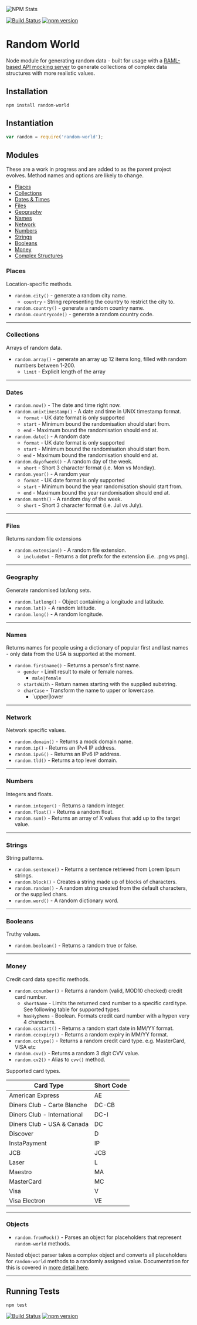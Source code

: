 ![NPM Stats](https://nodei.co/npm/random-world.png?downloads=true&downloadRank=true&stars=true)

[![Build Status](https://travis-ci.org/drb/random-world.svg)](https://travis-ci.org/drb/random-world) [![npm version](https://badge.fury.io/js/random-world.svg)](http://badge.fury.io/js/random-world)

# Random World

Node module for generating random data - built for usage with a [RAML-based API mocking server](https://www.npmjs.com/package/raml-mock-server) to generate collections of complex data structures with more realistic values.

## Installation

`npm install random-world`

## Instantiation

```javascript
var random = require('random-world');
```
## Modules

These are a work in progress and are added to as the parent project evolves. Method names and options are likely to change.

* [Places](#places)
* [Collections](#collections)
* [Dates & Times](#dates)
* [Files](#files)
* [Geography](#geography)
* [Names](#names)
* [Network](#network)
* [Numbers](#numbers)
* [Strings](#strings)
* [Booleans](#booleans)
* [Money](#money)
* [Complex Structures](#objects)

### Places

Location-specific methods.

* `random.city()` - generate a random city name.
  * `country` - String representing the country to restrict the city to.
* `random.country()` - generate a random country name.
* `random.countrycode()` - generate a random country code.

---

### Collections

Arrays of random data.

* `random.array()` - generate an array up 12 items long, filled with random numbers between 1-200.
  * `limit` - Explicit length of the array

---

### Dates

* `random.now()` - The date and time right now.
* `random.unixtimestamp()` - A date and time in UNIX timestamp format.
  * `format` - UK date format is only supported
  * `start` - Minimum bound the randomisation should start from.
  * `end` - Maximum bound the randomisation should end at.
* `random.date()` - A random date
  * `format` - UK date format is only supported
  * `start` - Minimum bound the randomisation should start from.
  * `end` - Maximum bound the randomisation should end at.
* `random.dayofweek()` - A random day of the week.
  * `short` - Short 3 character format (i.e. Mon vs Monday).
* `random.year()` - A random year
  * `format` - UK date format is only supported
  * `start` - Minimum bound the year randomisation should start from.
  * `end` - Maximum bound the year randomisation should end at.
* `random.month()` - A random day of the week.
  * `short` - Short 3 character format (i.e. Jul vs July).

---

### Files

Returns random file extensions

* `random.extension()` - A random file extension.
  * `includeDot` - Returns a dot prefix for the extension (i.e. .png vs png).
  
---

### Geography

Generate randomised lat/long sets.

* `random.latlong()` - Object containing a longitude and latitude.
* `random.lat()` - A random latitude.
* `random.long()` - A random longitude.

---

### Names

Returns names for people using a dictionary of popular first and last names - only data from the USA is supported at the moment.

* `random.firstname()` - Returns a person's first name.
  * `gender` - Limit result to male or female names.
    * `male|female`
  * `startsWith` - Return names starting with the supplied substring.
  * `charCase` - Transform the name to upper or lowercase.
    * `upper|lower

---

### Network

Network specific values.

* `random.domain()` - Returns a mock domain name.
* `random.ip()` - Returns an IPv4 IP address.
* `random.ipv6()` - Returns an IPv6 IP address.
* `random.tld()` - Returns a top level domain.

---

### Numbers

Integers and floats.

* `random.integer()` - Returns a random integer.
* `random.float()` - Returns a random float.
* `random.sum()` - Returns an array of X values that add up to the target value.

---

### Strings

String patterns.

* `random.sentence()` - Returns a sentence retrieved from Lorem Ipsum strings.
* `random.block()` - Creates a string made up of blocks of characters.
* `random.random()` - A random string created from the default characters, or the supplied chars.
* `random.word()` - A random dictionary word.

---

### Booleans

Truthy values.

* `random.boolean()` - Returns a random true or false.

---

### Money

Credit card data specific methods.

* `random.ccnumber()` - Returns a random (valid, MOD10 checked) credit card number.
  * `shortName` - Limits the returned card number to a specific card type. See following table for supported types.
  * `hasHyphens` - Boolean. Formats credit card number with a hypen very 4 characters.
* `random.ccstart()` - Returns a random start date in MM/YY format.
* `random.ccexpiry()` - Returns a random expiry in MM/YY format.
* `random.cctype()` - Returns a random credit card type. e.g. MasterCard, VISA etc
* `random.cvv()` - Returns a random 3 digit CVV value.
* `random.cv2()` - Alias to `cvv()` method.

Supported card types.

|Card Type|Short Code|
|---|---|
| American Express  |AE   |
| Diners Club - Carte Blanche  | DC-CB  |
|  Diners Club - International | DC-I  |
|  Diners Club - USA & Canada | DC  |
| Discover  | D  |
| InstaPayment  |  IP |
|  JCB | JCB  |
|Laser   |  L |
|  Maestro | MA  |
|  MasterCard | MC  |
|  Visa | V  |
|  Visa Electron | VE  |

---

### Objects

* `random.fromMock()` - Parses an object for placeholders that represent `random-world` methods. 

Nested object parser takes a complex object and converts all placeholders for `random-world` methods to a randomly assigned value. Documentation for this is covered in [more detail here](https://www.npmjs.com/package/raml-mock-server).

---

## Running Tests

`npm test`

[![Build Status](https://travis-ci.org/drb/random-world.svg)](https://travis-ci.org/drb/random-world) [![npm version](https://badge.fury.io/js/random-world.svg)](http://badge.fury.io/js/random-world)
